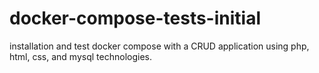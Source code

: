 # docker-compose-tests-initial
installation and test docker compose with a CRUD application using php, html, css, and mysql technologies.
